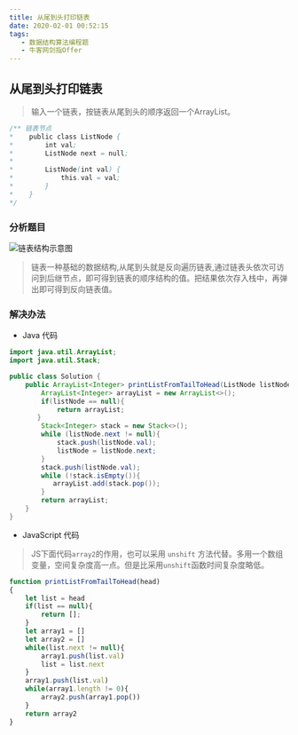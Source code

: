 ```yaml
---
title: 从尾到头打印链表
date: 2020-02-01 00:52:15
tags:  
   - 数据结构算法编程题
   - 牛客网剑指Offer
---
```

## 从尾到头打印链表
> 输入一个链表，按链表从尾到头的顺序返回一个ArrayList。
```Java
/** 链表节点
*    public class ListNode {
*        int val;
*        ListNode next = null;
*
*        ListNode(int val) {
*            this.val = val;
*        }
*    }
*/
```
### 分析题目
![链表结构示意图](http://blogqiniu.wangminwei.top/202002010106_129.png?/)

> 链表一种基础的数据结构,从尾到头就是反向遍历链表,通过链表头依次可访问到后继节点，即可得到链表的顺序结构的值。把结果依次存入栈中，再弹出即可得到反向链表值。

### 解决办法
- Java 代码
  
```Java
import java.util.ArrayList;
import java.util.Stack;

public class Solution {
    public ArrayList<Integer> printListFromTailToHead(ListNode listNode) {
        ArrayList<Integer> arrayList = new ArrayList<>();
        if(listNode == null){
            return arrayList;
       }
        Stack<Integer> stack = new Stack<>();
        while (listNode.next != null){
            stack.push(listNode.val);
            listNode = listNode.next;
        }
        stack.push(listNode.val);
        while (!stack.isEmpty()){
           arrayList.add(stack.pop());
        }
        return arrayList;
    }
}
```

- JavaScript 代码

> JS下面代码`array2`的作用，也可以采用 `unshift` 方法代替。多用一个数组变量，空间复杂度高一点。但是比采用`unshift`函数时间复杂度略低。

```JavaScript
function printListFromTailToHead(head)
{    
    let list = head
    if(list == null){
        return [];
    }
    let array1 = []
    let array2 = []
    while(list.next != null){
        array1.push(list.val)
        list = list.next
    }
    array1.push(list.val)
    while(array1.length != 0){
        array2.push(array1.pop())
    }
    return array2
}
```